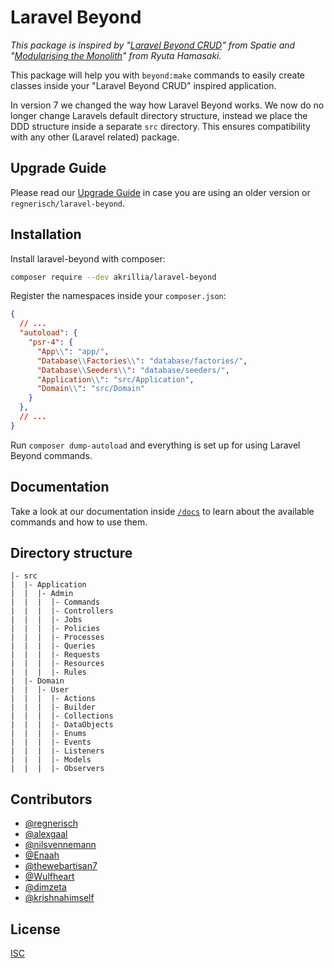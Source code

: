 # Laravel Beyond

*This package is inspired by "[Laravel Beyond CRUD](https://spatie.be/products/laravel-beyond-crud)" from Spatie
and "[Modularising the Monolith](https://www.youtube.com/watch?v=0Rq-yHAwYjQ&t=4129s)" from Ryuta Hamasaki.*

This package will help you with `beyond:make` commands to easily create classes inside your "Laravel Beyond CRUD"
inspired application.

In version 7 we changed the way how Laravel Beyond works. We now do no longer change Laravels default
directory structure, instead we place the DDD structure inside a separate `src` directory. This ensures
compatibility with any other (Laravel related) package. 

## Upgrade Guide
Please read our [Upgrade Guide](UPGRADE.md) in case you are using an older version or `regnerisch/laravel-beyond`.

## Installation

Install laravel-beyond with composer:
```bash
composer require --dev akrillia/laravel-beyond
```

Register the namespaces inside your `composer.json`:
```json
{
  // ...
  "autoload": {
    "psr-4": {
      "App\\": "app/",
      "Database\\Factories\\": "database/factories/",
      "Database\\Seeders\\": "database/seeders/",
      "Application\\": "src/Application",
      "Domain\\": "src/Domain"
    }
  },
  // ...
}
```
Run `composer dump-autoload` and everything is set up for using Laravel Beyond commands. 

## Documentation
Take a look at our documentation inside [`/docs`](docs/README.md) to learn about the available 
commands and how to use them.

## Directory structure
```
|- src
|  |- Application
|  |  |- Admin
|  |  |  |- Commands
|  |  |  |- Controllers
|  |  |  |- Jobs
|  |  |  |- Policies
|  |  |  |- Processes
|  |  |  |- Queries
|  |  |  |- Requests
|  |  |  |- Resources
|  |  |  |- Rules
|  |- Domain
|  |  |- User
|  |  |  |- Actions
|  |  |  |- Builder
|  |  |  |- Collections
|  |  |  |- DataObjects
|  |  |  |- Enums
|  |  |  |- Events
|  |  |  |- Listeners
|  |  |  |- Models
|  |  |  |- Observers
```

## Contributors

- [@regnerisch](https://github.com/regnerisch)
- [@alexgaal](https://github.com/alexgaal)
- [@nilsvennemann](https://github.com/nilsvennemann)
- [@Enaah](https://github.com/Enaah)
- [@thewebartisan7](https://github.com/thewebartisan7)
- [@Wulfheart](https://github.com/Wulfheart)
- [@dimzeta](https://github.com/dimzeta)
- [@krishnahimself](https://github.com/krishnahimself)

## License

[ISC](LICENSE.md)
